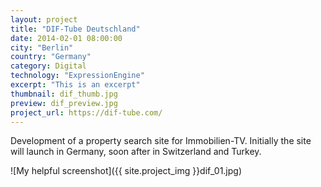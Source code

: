 ```yaml
---
layout: project
title: "DIF-Tube Deutschland"
date: 2014-02-01 08:00:00
city: "Berlin"
country: "Germany"
category: Digital
technology: "ExpressionEngine"
excerpt: "This is an excerpt"
thumbnail: dif_thumb.jpg
preview: dif_preview.jpg
project_url: https://dif-tube.com/
---
```


Development of a property search site for Immobilien-TV. Initially the site will launch in Germany, soon after in Switzerland and Turkey.

![My helpful screenshot]({{ site.project_img }}dif_01.jpg)
